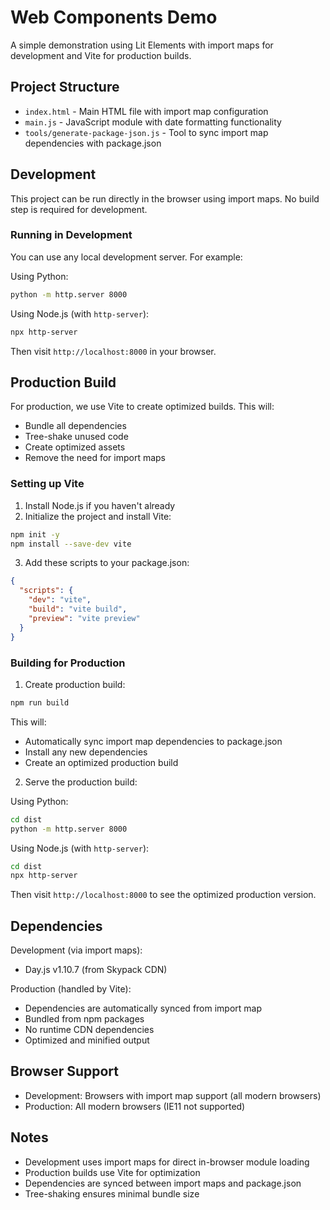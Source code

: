 # Web Components Demo

A simple demonstration using Lit Elements with import maps for development and Vite for production builds.

## Project Structure

- `index.html` - Main HTML file with import map configuration
- `main.js` - JavaScript module with date formatting functionality
- `tools/generate-package-json.js` - Tool to sync import map dependencies with package.json

## Development

This project can be run directly in the browser using import maps. No build step is required for development.

### Running in Development

You can use any local development server. For example:

Using Python:
```bash
python -m http.server 8000
```

Using Node.js (with `http-server`):
```bash
npx http-server
```

Then visit `http://localhost:8000` in your browser.

## Production Build

For production, we use Vite to create optimized builds. This will:
- Bundle all dependencies
- Tree-shake unused code
- Create optimized assets
- Remove the need for import maps

### Setting up Vite

1. Install Node.js if you haven't already
2. Initialize the project and install Vite:
```bash
npm init -y
npm install --save-dev vite
```

3. Add these scripts to your package.json:
```json
{
  "scripts": {
    "dev": "vite",
    "build": "vite build",
    "preview": "vite preview"
  }
}
```

### Building for Production

1. Create production build:
```bash
npm run build
```
This will:
- Automatically sync import map dependencies to package.json
- Install any new dependencies
- Create an optimized production build

2. Serve the production build:

Using Python:
```bash
cd dist
python -m http.server 8000
```

Using Node.js (with `http-server`):
```bash
cd dist
npx http-server
```

Then visit `http://localhost:8000` to see the optimized production version.

## Dependencies

Development (via import maps):
- Day.js v1.10.7 (from Skypack CDN)

Production (handled by Vite):
- Dependencies are automatically synced from import map
- Bundled from npm packages
- No runtime CDN dependencies
- Optimized and minified output

## Browser Support

- Development: Browsers with import map support (all modern browsers)
- Production: All modern browsers (IE11 not supported)

## Notes

- Development uses import maps for direct in-browser module loading
- Production builds use Vite for optimization
- Dependencies are synced between import maps and package.json
- Tree-shaking ensures minimal bundle size 